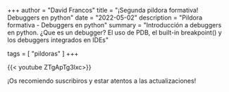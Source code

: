 +++
author = "David Francos"
title = "¡Segunda pildora formativa! Debuggers en python"
date = "2022-05-02"
description = "Pildora formativa - Debuggers en python"
summary = "Introducción a debuggers en python. ¿Que es un debugger? El uso de PDB, el built-in breakpoint() y los debuggers integrados en IDEs"

tags = [
    "pildoras"
]
+++

{{< youtube ZTgApTg3lxc>}}

¡Os recomiendo suscribiros y estar atentos a las actualizaciones!
